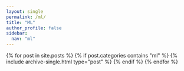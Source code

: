 ```yaml
---
layout: single
permalink: /ml/
title: "ML"
author_profile: false
sidebar:
  nav: "ml"
---
```


{% for post in site.posts %}
  {% if post.categories contains "ml" %}
    {% include archive-single.html type="post" %}
  {% endif %}
{% endfor %}
